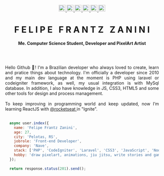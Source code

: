 <!-- Icons -->
<p align="center">
  <!-- GitHub -->
  <a href="https://github.com/ffzanini" title="GitHub">
    <img src="https://img.shields.io/github/followers/ffzanini?label=follow&style=social" height="22" title="Follow me" />
  </a>
  <!-- Linkedin -->
  <a href="https://www.linkedin.com/in/ffzanini/" title="Linkedin" target="_blank">
    <img src="https://img.shields.io/badge/-LinkedIn-blue?style=flat-square&logo=Linkedin&logoColor=white&link=https://www.linkedin.com/in/ffzanini" height="22" title="LinkedIn" />
  </a>
  <!-- Rocketseat -->
  <a href="https://app.rocketseat.com.br/me/ffzanini" title="Rocketseat" target="_blank">
    <img src="https://img.shields.io/badge/-Rocketseat-blueviolet?style=flat-square&logo=apache-rocketmq&logoColor=white&link=https://app.rocketseat.com.br/me/ffzanini" height="22" title="Rocketseat"/>
  </a>
  <!-- Instagram -->
  <a href="https://www.instagram.com/ffzanini" title="Instagram" target="_blank">
    <img src="https://img.shields.io/badge/-Instagram-E1306C?style=flat-square&logo=Instagram&logoColor=white&link=https://www.instagram.com/ffzanini" height="22" title="Instagram" />
  </a>
   <!-- Gmail -->
  <a href="mailto:devffzanini@gmail.com" title="Gmail">
    <img src="https://img.shields.io/badge/-Gmail-red?style=flat-square&logo=Gmail&logoColor=white&link=mailto:devffzanini@gmail.com" height="22" title="Gmail" />
  </a>
  
  <!-- Twitter -->
  <a href="https://twitter.com/ffzanini/" title="Twitter" target="_blank">
    <img src="https://img.shields.io/badge/-Twitter-006AEB?style=flat-square&logo=Twitter&logoColor=white&link=https://www.twitter.com/ffzanini" height="22" title="Instagram" />
  </a>
  <!-- Gmail -->
  
  
</p>
<!-- Title -->
<p align="center">
  <h1 align="center">F E L I P E &nbsp; F R A N T Z &nbsp; Z A N I N I</h1>
  <p align="center"><b>Me. Computer Science Student, Developer and PixelArt Artist</b></p>
</p>
<br/>
<br/>
<!-- Content -->
<p align="justify">
  Hello Github 👋! I'm a Brazilian developer who always loved to create, learn and pratice things about technology. I'm officially a developer since 2010 and my main dev language at the moment is PHP using laravel or codeigniter framework, as well, my usual integration is with MySql database. In addition, I also have knowledge in JS, CSS3, HTML5 and some other tools for design and process management.<br/>
  <br/>
  To keep improving in programming world and keep updated, now I’m learning ReactJS with <a href="https://github.com/rocketseat"> @rocketseat </a> in "Ignite".
  <br/>
  <br/>
  
```javascript
  async user.index({
    name: 'Felipe Frantz Zanini',
    age: 27,
    city: 'Pelotas, RS',
    jobrole: 'Front-end Developer',
    company: 'Nave',
    stack: ['PHP', 'CodeIgniter', 'Laravel', 'CSS3', 'JavaScript', 'NodeJS', 'ReactJS', 'React Native', 'MySQL', 'MongoDB'],
    hobby: 'draw pixelart, animations, jiu jitsu, write stories and game dev'
  });
  
  return response.status(201).send();
```
